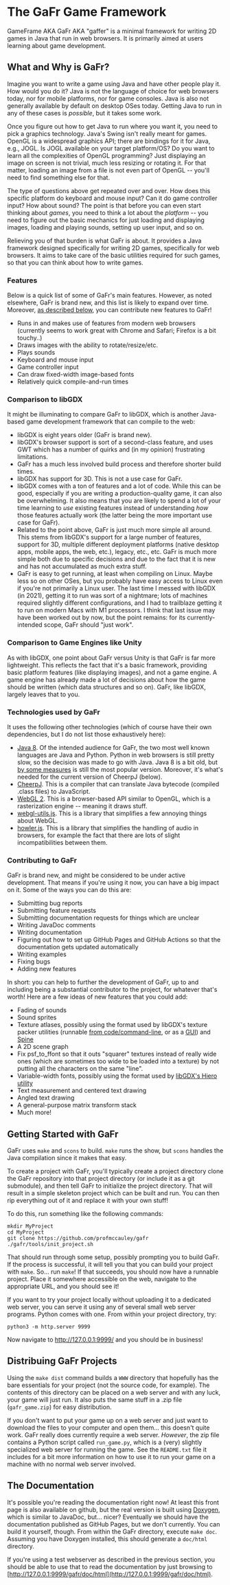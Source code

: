 # The GaFr Game Framework

GameFrame AKA GaFr AKA "gaffer" is a minimal framework for writing 2D games in
Java that run in web browsers.  It is primarily aimed at users learning about
game development.

## What and Why is GaFr?
Imagine you want to write a game using Java and have other people play it.  How
would you do it?  Java is not the language of choice for web browsers today,
nor for mobile platforms, nor for game consoles.  Java is also not generally
available by default on desktop OSes today.  Getting Java to run in any of
these cases is *possible*, but it takes some work.

Once you figure out how to get Java to run where you want it, you need to pick
a graphics technology.  Java's Swing isn't really meant for games.  OpenGL is a
widespread graphics API; there are bindings for it for Java, e.g., JOGL.  Is
JOGL available on your target platform/OS?  Do you want to learn all the
complexities of OpenGL programming?  Just displaying an image on screen is not
trivial, much less resizing or rotating it.  For that matter, loading an image
from a file is not even part of OpenGL -- you'll need to find something else
for that.

The type of questions above get repeated over and over.  How does this specific
platform do keyboard and mouse input?  Can it do game controller input?  How
about sound?  The point is that before you can even start thinking about
*games*, you need to think a lot about the *platform* -- you need to figure out
the basic mechanics for just loading and displaying images, loading and playing
sounds, setting up user input, and so on.

Relieving you of that burden is what GaFr is about.  It provides a Java
framework designed specifically for writing 2D games, specifically for web
browsers.  It aims to take care of the basic utilities required for such games,
so that you can think about how to write games.

### Features
Below is a quick list of some of GaFr's main features.  However, as noted
elsewhere, GaFr is brand new, and this list is likely to expand over time.
Moreover, [as described below](#contributing-to-gafr), you can contribute new
features to GaFr!

- Runs in and makes use of features from modern web browsers (currently seems
  to work great with Chrome and Safari; Firefox is a bit touchy..)
- Draws images with the ability to rotate/resize/etc.
- Plays sounds
- Keyboard and mouse input
- Game controller input
- Can draw fixed-width image-based fonts
- Relatively quick compile-and-run times

### Comparison to libGDX
It might be illuminating to compare GaFr to libGDX, which is another Java-based
game development framework that can compile to the web:

- libGDX is eight years older (GaFr is brand new).
- libGDX's browser support is sort of a second-class feature, and uses GWT
  which has a number of quirks and (in my opinion) frustrating limitations.
- GaFr has a much less involved build process and therefore shorter build times.
- libGDX has support for 3D.  This is not a use case for GaFr.
- libGDX comes with a ton of features and a lot of code.  While this can be
  good, especially if you are writing a production-quality game, it can also
  be overwhelming.  It also means that you are likely to spend a lot of your
  time learning to *use* existing features instead of understanding *how* those
  features actually work (the latter being the more important use case for
  GaFr).
- Related to the point above, GaFr is just much more simple all around.  This
  stems from libGDX's support for a large number of features, support for 3D,
  multiple different deployment platforms (native desktop apps, mobile apps,
  the web, etc.), legacy, etc., etc.  GaFr is much more simple both due to
  specific decisions and due to the fact that it is new and has not
  accumulated as much extra stuff.
- GaFr is easy to get running, at least when compiling on Linux.  Maybe less so
  on other OSes, but you probably have easy access to Linux even if you're not
  primarily a Linux user.  The last time I messed with libGDX (in 2021),
  getting it to run was sort of a nightmare; lots of machines required slightly
  different configurations, and I had to trailblaze getting it to run on modern
  Macs with M1 processors.  I think that last issue may have been worked out by
  now, but the point remains: for its currently-intended scope, GaFr should
  "just work".

### Comparison to Game Engines like Unity
As with libGDX, one point about GaFr versus Unity is that GaFr is far more
lightweight.  This reflects the fact that it's a basic framework, providing
basic platform features (like displaying images), and not a game engine.  A
game engine has already made a lot of decisions about how the game should be
written (which data structures and so on).  GaFr, like libGDX, largely leaves
that to you.

### Technologies used by GaFr
It uses the following other technologies (which of course have their own
dependencies, but I do not list those exhaustively here):

- [Java 8](https://docs.oracle.com/javase/8/docs/api/).  Of the intended
  audience for GaFr, the two most well known languages are Java and Python.
  Python in web browsers is still pretty slow, so the decision was made to go
  with Java.  Java 8 is a bit old, but [by some measures](https://www.infoworld.com/article/3652408/java-8-still-dominates-but-java-17-wave-is-coming-survey.html)
  is still the most popular version.  Moreover, it's what's needed for the
  current version of CheerpJ (below).
- [CheerpJ](https://docs.leaningtech.com/cheerpj/Getting-Started.html).  This
  is a compiler that can translate Java bytecode (compiled .class files) to
  JavaScript.
- [WebGL 2](https://developer.mozilla.org/en-US/docs/Web/API/WebGL_API).  This
  is a browser-based API similar to OpenGL, which is a rasterization engine --
  meaning it draws stuff.
- [webgl-utils.js](https://webgl2fundamentals.org/docs/module-webgl-utils.html).
  This is a library that simplifies a few annoying things about WebGL.
- [howler.js](https://github.com/goldfire/howler.js#core).  This is a library
  that simplifies the handling of audio in browsers, for example the fact that
  there are lots of slight incompatibilities between them.

### Contributing to GaFr
GaFr is brand new, and might be considered to be under active development.
That means if you're using it now, you can have a big impact on it.  Some of
the ways you can do this are:

- Submitting bug reports
- Submitting feature requests
- Submitting documentation requests for things which are unclear
- Writing JavaDoc comments
- Writing documentation
- Figuring out how to set up GitHub Pages and GitHub Actions so that the
  documentation gets updated automatically
- Writing examples
- Fixing bugs
- Adding new features

In short: you can help to further the development of GaFr, up to and including
being a substantial contributor to the project, for whatever that's worth!
Here are a few ideas of new features that you could add:

- Fading of sounds
- Sound sprites
- Texture atlases, possibly using the format used by libGDX's texture packer
  utilities (runnable [from code/command-line](https://libgdx.com/wiki/tools/texture-packer),
  or as a [GUI](https://github.com/crashinvaders/gdx-texture-packer-gui)) and
  [Spine](http://en.esotericsoftware.com/spine-atlas-format)
- A 2D scene graph
- Fix psf\_to\_ffont so that it outs "squarer" textures instead of really
  wide ones (which are sometimes too wide to be loaded into a texture) by
  not putting all the characters on the same "line".
- Variable-width fonts, possibly using the format used by
  [libGDX's Hiero utility](https://libgdx.com/wiki/tools/hiero)
- Text measurement and centered text drawing
- Angled text drawing
- A general-purpose matrix transform stack
- Much more!

## Getting Started with GaFr
GaFr uses `make` and `scons` to build.  `make` runs the show, but `scons`
handles the Java compilation since it makes that easy.

To create a project with GaFr, you'll typically create a project directory
clone the GaFr repository into that project directory (or include it as
a git submodule), and then tell GaFr to initialize the project directory.
That will result in a simple skeleton project which can be built and run.
You can then rip everything out of it and replace it with your own stuff!

To do this, run something like the following commands:
```
mkdir MyProject
cd MyProject
git clone https://github.com/profmccauley/gafr
./gafr/tools/init_project.sh
```

That should run through some setup, possibly prompting you to build GaFr.
If the process is successful, it will tell you that you can build your
project with `make`.  So... run `make`!  If that succeeds, you should
now have a runnable project.  Place it somewhere accessible on the web,
navigate to the appropriate URL, and you should see it!

If you want to try your project locally without uploading it to a
dedicated web server, you can serve it using any of several small
web server programs.  Python comes with one.  From within your project
directory, try:
```
python3 -m http.server 9999
```

Now navigate to http://127.0.0.1:9999/ and you should be in business!

## Distribuing GaFr Projects
Using the `make dist` command builds a `WWW` directory that hopefully has
the bare essentials for your project (not the source code, for example).
The contents of this directory can be placed on a web server and with
any luck, your game will just run.  It also puts the same stuff in a
.zip file (`gafr_game.zip`) for easy distribution.

If you don't want to put your game up on a web server and just want to
download the files to your computer and open them... this doesn't quite
work.  GaFr really does currently require a web server.  *However*, the
zip file contains a Python script called `run_game.py`, which is a (very)
slightly specialized web server for running the game.  See the
`README.txt` file it includes for a bit more information on how to use
it to run your game on a machine with no normal web server involved.

## The Documentation
It's possible you're reading the documentation right now!  At least this
front page is also available on github, but the real version is built using
[Doxygen](https://doxygen.nl), which is similar to JavaDoc, but... nicer?
Eventually we should have the documentation published as GitHub Pages, but
we don't currently.  You can build it yourself, though.  From within the
GaFr directory, execute `make doc`.  Assuming you have Doxygen installed,
this should generate a `doc/html` directory.

If you're using a test webserver as described in the previous section, you
should be able to use that to read the documentation by just browsing to
[http://127.0.0.1:9999/gafr/doc/html](http://127.0.0.1:9999/gafr/doc/html).
